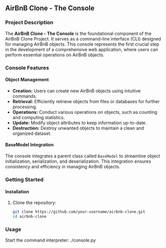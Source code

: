 ## AirBnB Clone - The Console

### Project Description

The **AirBnB Clone - The Console** is the foundational component of the AirBnB Clone Project. It serves as a command-line interface (CLI) designed for managing AirBnB objects. This console represents the first crucial step in the development of a comprehensive web application, where users can perform essential operations on AirBnB objects.

### Console Features

#### Object Management

- **Creation:** Users can create new AirBnB objects using intuitive commands.
- **Retrieval:** Efficiently retrieve objects from files or databases for further processing.
- **Operations:** Conduct various operations on objects, such as counting and computing statistics.
- **Update:** Modify object attributes to keep information up-to-date.
- **Destruction:** Destroy unwanted objects to maintain a clean and organized dataset.

#### BaseModel Integration

The console integrates a parent class called `BaseModel` to streamline object initialization, serialization, and deserialization. This integration ensures consistency and efficiency in managing AirBnB objects.

### Getting Started

#### Installation

1. Clone the repository:
   ```bash
   git clone https://github.com/your-username/airbnb-clone.git
   cd airbnb-clone

### Usage
Start the command interpreter:
./console.py
